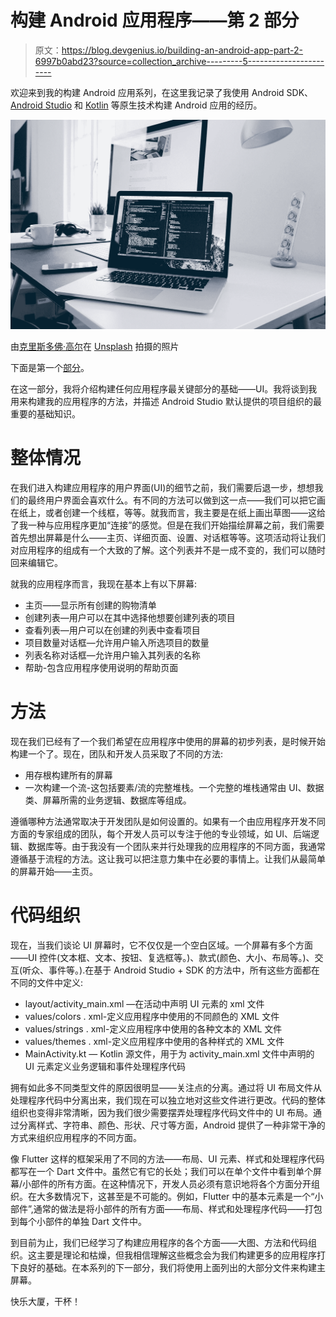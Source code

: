 # 构建 Android 应用程序——第 2 部分

> 原文：<https://blog.devgenius.io/building-an-android-app-part-2-6997b0abd23?source=collection_archive---------5----------------------->

欢迎来到我的构建 Android 应用系列，在这里我记录了我使用 Android SDK、 [Android Studio](https://developer.android.com/studio) 和 [Kotlin](https://developer.android.com/kotlin) 等原生技术构建 Android 应用的经历。

![](img/4468d979b402112ca191dbb90de8f44a.png)

由[克里斯多佛·高尔](https://unsplash.com/@cgower?utm_source=medium&utm_medium=referral)在 [Unsplash](https://unsplash.com?utm_source=medium&utm_medium=referral) 拍摄的照片

下面是第一个[部分](https://medium.com/dev-genius/building-an-android-app-part-1-b2d962a34164)。

在这一部分，我将介绍构建任何应用程序最关键部分的基础——UI。我将谈到我用来构建我的应用程序的方法，并描述 Android Studio 默认提供的项目组织的最重要的基础知识。

# 整体情况

在我们进入构建应用程序的用户界面(UI)的细节之前，我们需要后退一步，想想我们的最终用户界面会喜欢什么。有不同的方法可以做到这一点——我们可以把它画在纸上，或者创建一个线框，等等。就我而言，我主要是在纸上画出草图——这给了我一种与应用程序更加“连接”的感觉。但是在我们开始描绘屏幕之前，我们需要首先想出屏幕是什么——主页、详细页面、设置、对话框等等。这项活动将让我们对应用程序的组成有一个大致的了解。这个列表并不是一成不变的，我们可以随时回来编辑它。

就我的应用程序而言，我现在基本上有以下屏幕:

*   主页——显示所有创建的购物清单
*   创建列表—用户可以在其中选择他想要创建列表的项目
*   查看列表—用户可以在创建的列表中查看项目
*   项目数量对话框—允许用户输入所选项目的数量
*   列表名称对话框—允许用户输入其列表的名称
*   帮助-包含应用程序使用说明的帮助页面

# 方法

现在我们已经有了一个我们希望在应用程序中使用的屏幕的初步列表，是时候开始构建一个了。现在，团队和开发人员采取了不同的方法:

*   用存根构建所有的屏幕
*   一次构建一个流-这包括要素/流的完整堆栈。一个完整的堆栈通常由 UI、数据类、屏幕所需的业务逻辑、数据库等组成。

遵循哪种方法通常取决于开发团队是如何设置的。如果有一个由应用程序开发不同方面的专家组成的团队，每个开发人员可以专注于他的专业领域，如 UI、后端逻辑、数据库等。由于我没有一个团队来并行处理我的应用程序的不同方面，我通常遵循基于流程的方法。这让我可以把注意力集中在必要的事情上。让我们从最简单的屏幕开始——主页。

# 代码组织

现在，当我们谈论 UI 屏幕时，它不仅仅是一个空白区域。一个屏幕有多个方面——UI 控件(文本框、文本、按钮、复选框等。)、款式(颜色、大小、布局等。)、交互(听众、事件等。).在基于 Android Studio + SDK 的方法中，所有这些方面都在不同的文件中定义:

*   layout/activity_main.xml —在活动中声明 UI 元素的 xml 文件
*   values/colors . xml-定义应用程序中使用的不同颜色的 XML 文件
*   values/strings . xml-定义应用程序中使用的各种文本的 XML 文件
*   values/themes . xml-定义应用程序中使用的各种样式的 XML 文件
*   MainActivity.kt — Kotlin 源文件，用于为 activity_main.xml 文件中声明的 UI 元素定义业务逻辑和事件处理程序代码

拥有如此多不同类型文件的原因很明显——关注点的分离。通过将 UI 布局文件从处理程序代码中分离出来，我们现在可以独立地对这些文件进行更改。代码的整体组织也变得非常清晰，因为我们很少需要摆弄处理程序代码文件中的 UI 布局。通过分离样式、字符串、颜色、形状、尺寸等方面，Android 提供了一种非常干净的方式来组织应用程序的不同方面。

像 Flutter 这样的框架采用了不同的方法——布局、UI 元素、样式和处理程序代码都写在一个 Dart 文件中。虽然它有它的长处；我们可以在单个文件中看到单个屏幕/小部件的所有方面。在这种情况下，开发人员必须有意识地将各个方面分开组织。在大多数情况下，这甚至是不可能的。例如，Flutter 中的基本元素是一个“小部件”,通常的做法是将小部件的所有方面——布局、样式和处理程序代码——打包到每个小部件的单独 Dart 文件中。

到目前为止，我们已经学习了构建应用程序的各个方面——大图、方法和代码组织。这主要是理论和枯燥，但我相信理解这些概念会为我们构建更多的应用程序打下良好的基础。在本系列的下一部分，我们将使用上面列出的大部分文件来构建主屏幕。

快乐大厦，干杯！